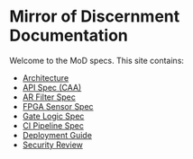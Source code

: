 # Mirror of Discernment Documentation

Welcome to the MoD specs. This site contains:

- [Architecture](architecture.md)
- [API Spec (CAA)](api-spec.md)
- [AR Filter Spec](ar-filter-spec.md)
- [FPGA Sensor Spec](fpga-sensor-spec.md)
- [Gate Logic Spec](gate-logic.md)
- [CI Pipeline Spec](ci-pipeline.md)
- [Deployment Guide](deployment-guide.md)
- [Security Review](security-review.md)
<!-- pipeline test -->
<!-- trigger Pages rebuild -->
<!-- rebuild -->
<!-- rebuild -->
